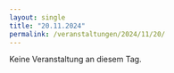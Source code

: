 ```yaml
---
layout: single
title: "20.11.2024"
permalink: /veranstaltungen/2024/11/20/
---
```


Keine Veranstaltung an diesem Tag.
